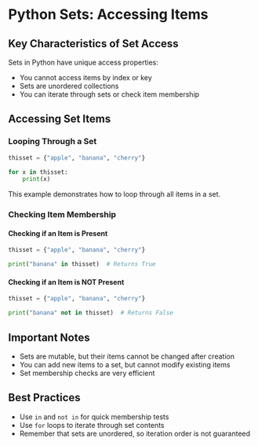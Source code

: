 # Python Sets: Accessing Items

## Key Characteristics of Set Access

Sets in Python have unique access properties:
- You cannot access items by index or key
- Sets are unordered collections
- You can iterate through sets or check item membership

## Accessing Set Items

### Looping Through a Set

```python
thisset = {"apple", "banana", "cherry"}

for x in thisset:
    print(x)
```

This example demonstrates how to loop through all items in a set.

### Checking Item Membership

#### Checking if an Item is Present

```python
thisset = {"apple", "banana", "cherry"}

print("banana" in thisset)  # Returns True
```

#### Checking if an Item is NOT Present

```python
thisset = {"apple", "banana", "cherry"}

print("banana" not in thisset)  # Returns False
```

## Important Notes

- Sets are mutable, but their items cannot be changed after creation
- You can add new items to a set, but cannot modify existing items
- Set membership checks are very efficient

## Best Practices

- Use `in` and `not in` for quick membership tests
- Use `for` loops to iterate through set contents
- Remember that sets are unordered, so iteration order is not guaranteed